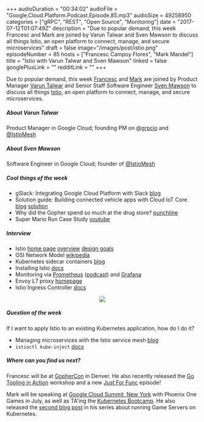 +++
audioDuration = "00:34:02"
audioFile = "Google.Cloud.Platform.Podcast.Episode.85.mp3"
audioSize = 49258950
categories = ["gRPC", "REST", "Open Source", "Monitoring"]
date = "2017-07-12T01:07:49Z"
description = "Due to popular demand, this week Francesc and Mark are joined by Varun Talwar and Sven Mawson to discuss all things Istio, an open platform to connect, manage, and secure microservices"
draft = false
image="/images/post/istio.png"
episodeNumber = 85
hosts = ["Francesc Campoy Flores", "Mark Mandel"]
title = "Istio with Varun Talwar and Sven Mawson"
linked = false
googlePlusLink = ""
redditLink = ""
+++

Due to popular demand, this week [Francesc](https://twitter.com/francesc) and [Mark](https://twitter.com/Neurotic)
are joined by Product Manager [Varun Talwar](https://twitter.com/varungyan) and Senior Staff Software Engineer
[Sven Mawson](https://twitter.com/SvenMawson) to discuss 
all things [Istio](https://istio.io/), an open platform to connect, manage, and secure microservices.   

<!--more-->

##### About Varun Talwar

Product Manager in Google Cloud; founding PM on [@grpcio](https://twitter.com/grpcio) and [@IstioMesh](https://twitter.com/IstioMesh)

##### About Sven Mawson

Software Engineer in Google Cloud; founder of [@IstioMesh](https://twitter.com/IstioMesh)

##### Cool things of the week

- gSlack: Integrating Google Cloud Platform with Slack [blog](https://blog.doit-intl.com/gslack-9391be7c191a)
- Solution guide: Building connected vehicle apps with Cloud IoT Core [blog](https://cloudplatform.googleblog.com/2017/06/solution-guide-building-connected-vehicle-apps-with-Cloud-IoT-Core.html) [solution](https://cloud.google.com/solutions/designing-connected-vehicle-platform)
- Why did the Gopher spend so much at the drug store? [punchline](https://twitter.com/Neurotic/status/884462047852863488)
- Super Mario Run Case Study [youtube](https://www.youtube.com/watch?v=-29lW2EWock)

##### Interview

- Istio [home page](https://istio.io/) [overview](https://istio.io/docs/concepts/what-is-istio/overview.html) [design goals](https://istio.io/docs/concepts/what-is-istio/goals.html)
- OSI Network Model [wikipedia](https://en.wikipedia.org/wiki/OSI_model)
- Kubernetes sidecar containers [blog](http://blog.kubernetes.io/2015/06/the-distributed-system-toolkit-patterns.html)
- Installing Istio [docs](https://istio.io/docs/tasks/installing-istio.html)
- Monitoring via [Prometheus](https://prometheus.io/) ([podcast](https://gcppodcast.com/post/episode-82-prometheus-with-julius-volz/)) and [Grafana](https://grafana.com/)
- Envoy L7 proxy [homepage](https://lyft.github.io/envoy/)
- Istio Ingress Controller [docs](https://istio.io/docs/tasks/ingress.html)

<div style="text-align: center">
  <a href="https://istio.io/"><img src="/images/post/istio.png" style="margin: auto;"></a>
</div>

##### Question of the week

If I want to apply Istio to an existing Kubernetes application, how do I do it?

- Managing microservices with the Istio service mesh [blog](http://blog.kubernetes.io/2017/05/managing-microservices-with-istio-service-mesh.html)
- `istioctl kube-inject` [docs](https://istio.io/docs/reference/commands/istioctl.html#synopsis-5)

##### Where can you find us next?

Francesc will be at [GopherCon](https://www.gophercon.com/) in Denver. He also recently released the [Go Tooling in Action](https://github.com/campoy/go-tooling-workshop) workshop
and a new [Just For Func](https://www.youtube.com/watch?v=c5ufcpTGIJM) episode!

Mark will be speaking at [Google Cloud Summit, New York](https://cloudplatformonline.com/summit-NewYork-2017.html) with Phoenix One Games in July,
as well as TA'ing the [Kubernetes Bootcamp](https://cloudplatformonline.com/summit-NewYork-2017-Bootcamp.html). He also
released the [second blog post](http://www.compoundtheory.com/scaling-dedicated-game-servers-with-kubernetes-part-2-managing-cpu-and-memory/) in his series about running Game Servers on Kubernetes.  

